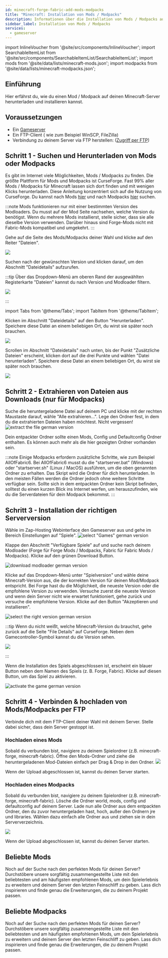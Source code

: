 ```yaml
---
id: minecraft-forge-fabric-add-mods-modpacks
title: "Minecraft: Installation von Mods / Modpacks"
description: Informationen über die Installation von Mods / Modpacks auf deinem Minecraft Forge Server von ZAP-Hosting.com - ZAP-Hosting.com Dokumentation
sidebar_label: Installation von Mods / Modpacks
services:
  - gameserver
---
```


import InlineVoucher from '@site/src/components/InlineVoucher';
import SearchableItemList from '@site/src/components/SearchableItemList/SearchableItemList';
import mods from '@site/data/lists/minecraft-mods.json';
import modpacks from '@site/data/lists/minecraft-modpacks.json';

## Einführung

Hier erfährst du, wie du einen Mod / Modpack auf deinen Minecraft-Server herunterladen und installieren kannst.

<InlineVoucher />

## Voraussetzungen

- Ein [Gameserver](https://zap-hosting.com/de/gameserver-mieten/)
- Ein FTP-Client ( wie zum Beispiel WinSCP, FileZilla)
- Verbindung zu deinem Server via FTP herstellen: ([Zugriff per FTP](gameserver-ftpaccess.md))



## Schritt 1 - Suchen und Herunterladen von Mods oder Modpacks

Es gibt im Internet viele Möglichkeiten, Mods / Modpacks zu finden. Die größte Plattform für Mods und Modpacks ist CurseForge. Fast 99% aller Mods / Modpacks für Minecraft lassen sich dort finden und mit wenigen Klicks herunterladen. Diese Anleitung konzentriert sich auf die Nutzung von CurseForge. Du kannst nach Mods [hier](https://www.curseforge.com/minecraft/mc-mods) und nach Modpacks [hier](https://curseforge.com/minecraft/modpacks) suchen.

:::note Mods funktionieren nur mit einer bestimmten Version des Modloaders. Du musst auf der Mod Seite nachsehen, welche Version du benötigst. Wenn du mehrere Mods installierst, stelle sicher, dass sie alle dieselbe Version verwenden. Darüber hinaus sind Forge-Mods nicht mit Fabric-Mods kompatibel und umgekehrt.
:::

Gehe auf die Seite des Mods/Modpacks deiner Wahl und klicke auf den Reiter "Dateien".

![](https://github.com/Yoshlix/docs/assets/26007280/cc528cf6-9fc8-4524-aca0-b954e24716f8)


Suchen nach der gewünschten Version und klicken darauf, um den Abschnitt "Dateidetails" aufzurufen.

:::tip
Über das Dropdown-Menü am oberen Rand der ausgewählten Registerkarte "Dateien" kannst du nach Version und Modloader filtern.

![](https://github.com/Yoshlix/docs/assets/26007280/6867b2f2-e9db-4a4c-be88-b9b22b800e72)

:::

import Tabs from '@theme/Tabs';
import TabItem from '@theme/TabItem';

<Tabs>
<TabItem value="Mods" label="For Mods" default>
Klicken im Abschnitt "Dateidetails" auf den Button "Herunterladen". Speichere diese Datei an einem beliebigen Ort, du wirst sie später noch brauchen.

![](https://github.com/Yoshlix/docs/assets/26007280/7b84ae33-1bef-4568-80d7-ef651a654b08)

</TabItem>

<TabItem value="Modpacks" label="For Modpacks">
Scrollen im Abschnitt "Dateidetails" nach unten, bis der Punkt "Zusätzliche Dateien" erscheint, klicken dort auf die drei Punkte und wählen "Datei herunterladen". Speichere diese Datei an einem beliebigen Ort, du wirst sie später noch brauchen.

![](https://github.com/Yoshlix/docs/assets/26007280/49fb9317-fdd3-474e-8140-b78b102c5f3d)

</TabItem>
</Tabs>

## Schritt 2 - Extrahieren von Dateien aus Downloads (nur für Modpacks)

Suche die heruntergeladene Datei auf deinem PC und klicke mit der rechten Maustaste darauf, wähle "Alle extrahieren...". Lege den Ordner fest, in dem du die extrahierten Dateien haben möchtest. Nicht vergessen!
![extract the file german version](https://screensaver01.zap-hosting.com/index.php/s/TwSmqm8YBQy97A3/preview)

Dein entpackter Ordner sollte einen Mods, Config und Defaultconfig Ordner enthalten. Es können auch mehr als die hier gezeigten Ordner vorhanden sein.

:::note
Einige Modpacks erfordern zusätzliche Schritte, wie zum Beispiel AllOfFabric6. Bei AllOfFabric6 musst du die "startserver.bat" (Windows) oder "startserver.sh" (Linux / MacOS) ausführen, um die oben genannten Ordner zu erhalten. Das Skript wird die Ordner für dich herunterladen. In den meisten Fällen werden die Ordner jedoch ohne weitere Schritte verfügbar sein. Sollte sich in dem entpackten Ordner kein Skript befinden, solltest du einen kurzen Blick ins Internet werfen, um herauszufinden, wie du die Serverdateien für dein Modpack bekommst.
:::


## Schritt 3 - Installation der richtigen Serverversion

Wähle im Zap-Hosting Webinterface den Gameserver aus und gehe im Bereich Einstellungen auf "Spiele".
![select "Games" german version](https://screensaver01.zap-hosting.com/index.php/s/sBR9FQJZgXH3pPG/preview)

Klappe den Abschnitt "Verfügbare Spiele" auf und suche nach deinem Modloader (Forge für Forge Mods / Modpacks, Fabric für Fabric Mods / Modpacks). Klicke auf den grünen Download Button.

![download modloader german version](https://screensaver01.zap-hosting.com/index.php/s/JmgwaDc6EQcSR4B/preview)

Klicke auf das Dropdown-Menü unter "Spielversion" und wähle deine Minecraft-Version aus, die der korrekten Version für deinen Mod/Modpack entspricht. Bei Forge hast du die Möglichkeit, die neueste Version oder die empfohlene Version zu verwenden. Versuche zuerst die neueste Version und wenn dein Server nicht wie erwartet funktioniert, gehe zurück und versuche die empfohlene Version. Klicke auf den Button "Akzeptieren und installieren".


![select the right version german version](https://screensaver01.zap-hosting.com/index.php/s/jnytJwnzDdw6rM4/preview)

:::tip
Wenn du nicht weißt, welche Minecraft-Version du brauchst, gehe zurück auf die Seite "File Details" auf CurseForge. Neben dem Gamecontroller-Symbol kannst du die Version sehen.

![](https://github.com/Yoshlix/docs/assets/26007280/89f751c1-7179-4107-b8bc-7c4381a7d94c)

:::

Wenn die Installation des Spiels abgeschlossen ist, erscheint ein blauer Button neben dem Namen des Spiels (z. B. Forge, Fabric). Klicke auf diesen Button, um das Spiel zu aktivieren.

![activate the game german version](https://screensaver01.zap-hosting.com/index.php/s/GiFsA7JmGPd4LCB/preview)



## Schritt 4 - Verbinden & hochladen von Mods/Modpacks per FTP

Verbinde dich mit dem FTP-Client deiner Wahl mit deinem Server. Stelle dabei sicher, dass dein Server gestoppt ist.


### Hochladen eines Mods

Sobald du verbunden bist, navigiere zu deinem Spielordner (z.B. minecraft-forge, minecraft-fabric). Öffne den Mods-Ordner und ziehe die heruntergeladenen Mod-Dateien einfach per Drag & Drop in den Ordner.
![](https://github.com/Yoshlix/docs/assets/26007280/8619fc4f-4fab-415a-9692-f74f8930da3f)

Wenn der Upload abgeschlossen ist, kannst du deinen Server starten.


### Hochladen eines Modpacks

Sobald du verbunden bist, navigiere zu deinem Spielordner (z.B. minecraft-forge, minecraft-fabric). Lösche die Ordner world, mods, config und defaultconfig auf deinem Server. Lade nun alle Ordner aus dem entpackten Ordner, den du zuvor heruntergeladen hast, hoch, außer den Ordnern jre und libraries. Wählen dazu einfach alle Ordner aus und ziehen sie in dein Serververzeichnis.

![](https://github.com/Yoshlix/docs/assets/26007280/1424a94d-aa96-40ca-8b30-7c1905e67c21)

Wenn der Upload abgeschlossen ist, kannst du deinen Server starten.


## Beliebte Mods

Noch auf der Suche nach den perfekten Mods für deinen Server? Durchstöbere unsere sorgfältig zusammengestellte Liste mit den beliebtesten und am häufigsten empfohlenen Mods, um dein Spielerlebnis zu erweitern und deinem Server den letzten Feinschliff zu geben. Lass dich inspirieren und finde genau die Erweiterungen, die zu deinem Projekt passen.

<SearchableItemList items={mods} />

## Beliebte Modpacks

Noch auf der Suche nach den perfekten Mods für deinen Server? Durchstöbere unsere sorgfältig zusammengestellte Liste mit den beliebtesten und am häufigsten empfohlenen Mods, um dein Spielerlebnis zu erweitern und deinem Server den letzten Feinschliff zu geben. Lass dich inspirieren und finde genau die Erweiterungen, die zu deinem Projekt passen.

<SearchableItemList items={modpacks} />